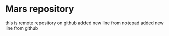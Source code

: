 # Mars repository
this is remote repository on github
added new line from notepad
added new line from github
